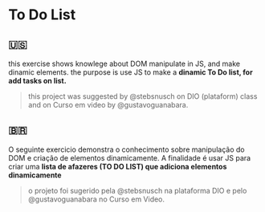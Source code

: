 # To Do List

## :us:
 this exercise shows knowlege about DOM manipulate in JS, and make dinamic elements.
 the purpose is use JS to make a **dinamic To Do list, for add tasks on list.**
 > this project was suggested by @stebsnusch on DIO (plataform) class and on Curso em video by @gustavoguanabara.
 
 ## :brazil:
  O seguinte exercicio demonstra o conhecimento sobre manipulação do DOM e criação de elementos dinamicamente.
  A finalidade é usar JS para criar uma **lista de afazeres (TO DO LIST) que adiciona elementos dinamicamente**
  > o projeto foi sugerido pela @stebsnusch na plataforma DIO e pelo @gustavoguanabara no Curso em Video.
 
